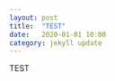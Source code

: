 ```yaml
---
layout: post
title:  "TEST"
date:   2020-01-01 10:00 
category: jekyll update
---
```

TEST




[jekyll-docs]: https://jekyllrb.com/docs/home
[jekyll-gh]:   https://github.com/jekyll/jekyll
[jekyll-talk]: https://talk.jekyllrb.com/




